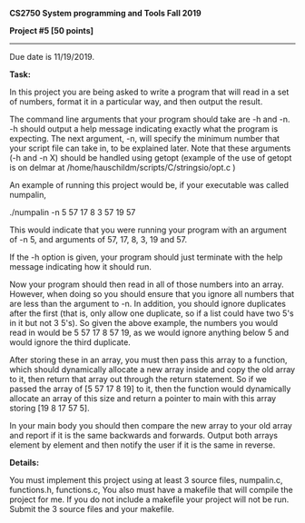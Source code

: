 **CS2750 System programming and Tools Fall 2019**

**Project #5 [50 points]**

---------------------------------------------------------------------------------------------------------

Due date is 11/19/2019.

**Task:**

In this project you are being asked to write a program that will read in a set of numbers, format it in a particular way, and then output the result.

The command line arguments that your program should take are -h and -n. -h should output a help message indicating exactly what the program is expecting. The next argument, -n, will specify the minimum number that your script file can take in, to be explained later. Note that these arguments (-h and -n X) should be handled using getopt (example of the use of getopt is on delmar at /home/hauschildm/scripts/C/stringsio/opt.c )

An example of running this project would be, if your executable was called numpalin,

./numpalin -n 5 57 17 8 3 57 19 57

This would indicate that you were running your program with an argument of -n 5, and arguments of 57, 17, 8, 3, 19 and 57.

If the -h option is given, your program should just terminate with the help message indicating how it should run.

Now your program should then read in all of those numbers into an array. However, when doing so you should ensure that you ignore all numbers that are less than the argument to -n. In addition, you should ignore duplicates after the first (that is, only allow one duplicate, so if a list could have two 5&#39;s in it but not 3 5&#39;s). So given the above example, the numbers you would read in would be 5 57 17 8 57 19, as we would ignore anything below 5 and would ignore the third duplicate.

After storing these in an array, you must then pass this array to a function, which should dynamically allocate a new array inside and copy the old array to it, then return that array out through the return statement. So if we passed the array of [5 57 17 8 19] to it, then the function would dynamically allocate an array of this size and return a pointer to main with this array storing [19 8 17 57 5].

In your main body you should then compare the new array to your old array and report if it is the same backwards and forwards. Output both arrays element by element and then notify the user if it is the same in reverse.

**Details:**

You must implement this project using at least 3 source files, numpalin.c, functions.h, functions.c, You also must have a makefile that will compile the project for me. If you do not include a makefile your project will not be run. Submit the 3 source files and your makefile.
